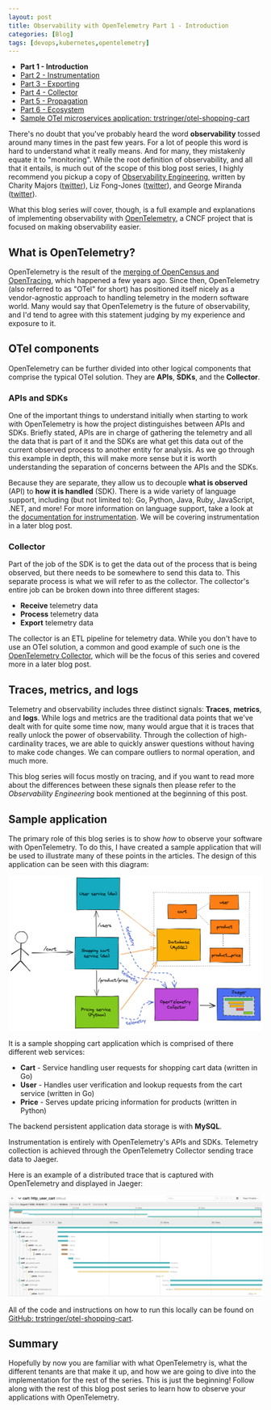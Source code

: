 ```yaml
---
layout: post
title: Observability with OpenTelemetry Part 1 - Introduction
categories: [Blog]
tags: [devops,kubernetes,opentelemetry]
---
```


* **Part 1 - Introduction**
* [Part 2 - Instrumentation](https://trstringer.com/otel-part2-instrumentation/)
* [Part 3 - Exporting](https://trstringer.com/otel-part3-export/)
* [Part 4 - Collector](https://trstringer.com/otel-part4-collector/)
* [Part 5 - Propagation](https://trstringer.com/otel-part5-propagation/)
* [Part 6 - Ecosystem](https://trstringer.com/otel-part6-ecosystem/)
* [Sample OTel microservices application: trstringer/otel-shopping-cart](https://github.com/trstringer/otel-shopping-cart)

There's no doubt that you've probably heard the word **observability** tossed around many times in the past few years. For a lot of people this word is hard to understand what it really means. And for many, they mistakenly equate it to "monitoring". While the root definition of observability, and all that it entails, is much out of the scope of this blog post series, I highly recommend you pickup a copy of [Observability Engineering](https://www.oreilly.com/library/view/observability-engineering/9781492076438/), written by Charity Majors ([twitter](https://twitter.com/mipsytipsy?ref_src=twsrc%5Egoogle%7Ctwcamp%5Eserp%7Ctwgr%5Eauthor)), Liz Fong-Jones ([twitter](https://twitter.com/lizthegrey?ref_src=twsrc%5Egoogle%7Ctwcamp%5Eserp%7Ctwgr%5Eauthor)), and George Miranda ([twitter](https://twitter.com/gmiranda23)).

What this blog series *will* cover, though, is a full example and explanations of implementing observability with [OpenTelemetry](https://opentelemetry.io/), a CNCF project that is focused on making observability easier.

## What is OpenTelemetry?

OpenTelemetry is the result of the [merging of OpenCensus and OpenTracing](https://www.cncf.io/blog/2019/05/21/a-brief-history-of-opentelemetry-so-far/), which happened a few years ago. Since then, OpenTelemetry (also referred to as "OTel" for short) has positioned itself nicely as a vendor-agnostic approach to handling telemetry in the modern software world. Many would say that OpenTelemetry is the future of observability, and I'd tend to agree with this statement judging by my experience and exposure to it.

## OTel components

OpenTelemetry can be further divided into other logical components that comprise the typical OTel solution. They are **APIs**, **SDKs**, and the **Collector**.

### APIs and SDKs

One of the important things to understand initially when starting to work with OpenTelemetry is how the project distinguishes between APIs and SDKs. Briefly stated, APIs are in charge of gathering the telemetry and all the data that is part of it and the SDKs are what get this data out of the current observed process to another entity for analysis. As we go through this example in depth, this will make more sense but it is worth understanding the separation of concerns between the APIs and the SDKs.

Because they are separate, they allow us to decouple **what is observed** (API) to **how it is handled** (SDK). There is a wide variety of language support, including (but not limited to): Go, Python, Java, Ruby, JavaScript, .NET, and more! For more information on language support, take a look at the [documentation for instrumentation](https://opentelemetry.io/docs/instrumentation/). We will be covering instrumentation in a later blog post.

### Collector

Part of the job of the SDK is to get the data out of the process that is being observed, but there needs to be somewhere to send this data to. This separate process is what we will refer to as the collector. The collector's entire job can be broken down into three different stages:

* **Receive** telemetry data
* **Process** telemetry data
* **Export** telemetry data

The collector is an ETL pipeline for telemetry data. While you don't have to use an OTel solution, a common and good example of such one is the [OpenTelemetry Collector](https://opentelemetry.io/docs/collector/), which will be the focus of this series and covered more in a later blog post.

## Traces, metrics, and logs

Telemetry and observability includes three distinct signals: **Traces**, **metrics**, and **logs**. While logs and metrics are the traditional data points that we've dealt with for quite some time now, many would argue that it is traces that really unlock the power of observability. Through the collection of high-cardinality traces, we are able to quickly answer questions without having to make code changes. We can compare outliers to normal operation, and much more.

This blog series will focus mostly on tracing, and if you want to read more about the differences between these signals then please refer to the *Observability Engineering* book mentioned at the beginning of this post.

## Sample application

The primary role of this blog series is to show *how* to observe your software with OpenTelemetry. To do this, I have created a sample application that will be used to illustrate many of these points in the articles. The design of this application can be seen with this diagram:

![Application diagram](../images/otel-shopping-cart-design.png)

It is a sample shopping cart application which is comprised of there different web services:

* **Cart** - Service handling user requests for shopping cart data (written in Go)
* **User** - Handles user verification and lookup requests from the cart service (written in Go)
* **Price** - Serves update pricing information for products (written in Python)

The backend persistent application data storage is with **MySQL**.

Instrumentation is entirely with OpenTelemetry's APIs and SDKs. Telemetry collection is achieved through the OpenTelemetry Collector sending trace data to Jaeger.

Here is an example of a distributed trace that is captured with OpenTelemetry and displayed in Jaeger:

![Jaeger trace](../images/otel-shopping-cart-jaeger-trace.png)

All of the code and instructions on how to run this locally can be found on [GitHub: trstringer/otel-shopping-cart](https://github.com/trstringer/otel-shopping-cart).

## Summary

Hopefully by now you are familiar with what OpenTelemetry is, what the different tenants are that make it up, and how we are going to dive into the implementation for the rest of the series. This is just the beginning! Follow along with the rest of this blog post series to learn how to observe your applications with OpenTelemetry.
